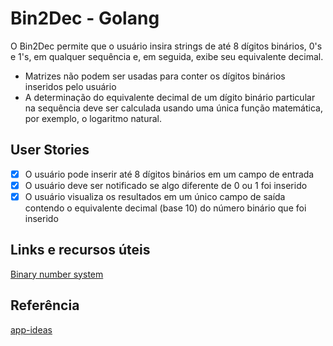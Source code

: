 # Bin2Dec - Golang
O Bin2Dec permite que o usuário insira strings de até 8 dígitos binários, 0's e 1's, em qualquer sequência e, em seguida, exibe seu equivalente decimal.

- Matrizes não podem ser usadas para conter os dígitos binários inseridos pelo usuário
- A determinação do equivalente decimal de um dígito binário particular na sequência deve ser calculada usando uma única função matemática, por exemplo, o logaritmo natural. 

## User Stories
 - [x] O usuário pode inserir até 8 dígitos binários em um campo de entrada
 - [x] O usuário deve ser notificado se algo diferente de 0 ou 1 foi inserido
 - [x] O usuário visualiza os resultados em um único campo de saída contendo o equivalente decimal (base 10) do número binário que foi inserido

## Links e recursos úteis
[Binary number system](https://en.wikipedia.org/wiki/Binary_number)

## Referência 
[app-ideas](https://github.com/florinpop17/app-ideas/blob/master/Projects/1-Beginner/Bin2Dec-App.md)